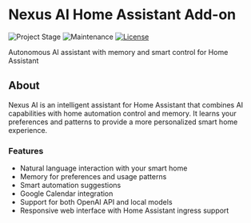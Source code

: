 # Nexus AI Home Assistant Add-on

![Project Stage][project-stage-shield]
![Maintenance][maintenance-shield]
[![License][license-shield]](LICENSE)

Autonomous AI assistant with memory and smart control for Home Assistant

## About

Nexus AI is an intelligent assistant for Home Assistant that combines AI capabilities with home automation control and memory. It learns your preferences and patterns to provide a more personalized smart home experience.

### Features

- Natural language interaction with your smart home
- Memory for preferences and usage patterns
- Smart automation suggestions
- Google Calendar integration
- Support for both OpenAI API and local models
- Responsive web interface with Home Assistant ingress support

[project-stage-shield]: https://img.shields.io/badge/project%20stage-experimental-yellow.svg
[maintenance-shield]: https://img.shields.io/maintenance/yes/2023.svg
[license-shield]: https://img.shields.io/github/license/yourusername/nexus_ai.svg

